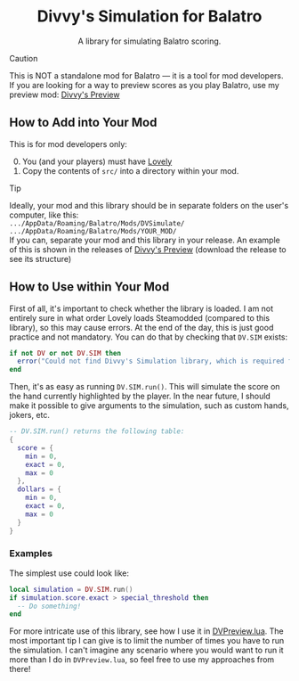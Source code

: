 <h1 align="center">Divvy's Simulation for Balatro</h1>

<p align="center">A library for simulating Balatro scoring.</p>

> [!CAUTION]
> This is NOT a standalone mod for Balatro &mdash; it is a tool for mod developers.
> If you are looking for a way to preview scores as you play Balatro, use my preview mod:
> [Divvy's Preview](https://github.com/DivvyCr/Balatro-Preview)

## How to Add into Your Mod

This is for mod developers only:

 0. You (and your players) must have [Lovely](https://github.com/ethangreen-dev/lovely-injector)
 1. Copy the contents of `src/` into a directory within your mod.
 
> [!TIP]
> Ideally, your mod and this library should be in separate folders on the user's computer, like this:<br>
> `.../AppData/Roaming/Balatro/Mods/DVSimulate/`<br>
> `.../AppData/Roaming/Balatro/Mods/YOUR_MOD/`<br>
> If you can, separate your mod and this library in your release.
> An example of this is shown in the releases of 
> [Divvy's Preview](https://github.com/DivvyCr/Balatro-Preview/releases)
> (download the release to see its structure)

## How to Use within Your Mod

First of all, it's important to check whether the library is loaded.
I am not entirely sure in what order Lovely loads Steamodded (compared to this library), so this may cause errors.
At the end of the day, this is just good practice and not mandatory.
You can do that by checking that `DV.SIM` exists:

```lua
if not DV or not DV.SIM then
  error("Could not find Divvy's Simulation library, which is required for YOUR MOD NAME")
end
```

Then, it's as easy as running `DV.SIM.run()`.
This will simulate the score on the hand currently highlighted by the player.
In the near future, I should make it possible to give arguments to the simulation, such as custom hands, jokers, etc.

```lua
-- DV.SIM.run() returns the following table:
{
  score = {
    min = 0,
    exact = 0,
    max = 0
  },
  dollars = {
    min = 0,
    exact = 0,
    max = 0
  }
}
```

### Examples

The simplest use could look like:

```lua
local simulation = DV.SIM.run()
if simulation.score.exact > special_threshold then
  -- Do something!
end
```

For more intricate use of this library, see how I use it in [DVPreview.lua](https://github.com/DivvyCr/Balatro-Preview/blob/main/Mods/DVPreview.lua).
The most important tip I can give is to limit the number of times you have to run the simulation.
I can't imagine any scenario where you would want to run it more than I do in `DVPreview.lua`, so feel free to use my approaches from there!
